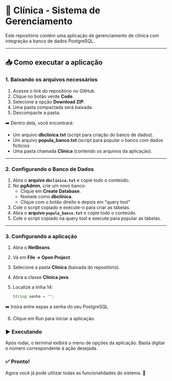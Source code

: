 # 🏥 Clínica - Sistema de Gerenciamento

Este repositório contém uma aplicação de gerenciamento de clínica com integração a banco de dados PostgreSQL.  

---

## 📥 Como executar a aplicação

### 1. Baixando os arquivos necessários
1. Acesse o link do repositório no GitHub.  
2. Clique no botão verde **Code**.  
3. Selecione a opção **Download ZIP**.  
4. Uma pasta compactada será baixada.  
5. Descompacte a pasta.  

➡️ Dentro dela, você encontrará:
- Um arquivo **dbclinica.txt** (script para criação do banco de dados).
- Um arquivo **popula_banco.txt** (script para popular o banco com dados fictícios  
- Uma pasta chamada **Clinica** (contendo os arquivos da aplicação).  

---

### 2. Configurando o Banco de Dados
1. Abra o **arquivo `dbclinica.txt`** e copie todo o conteúdo.  
2. No **pgAdmin**, crie um novo banco:  
   - Clique em **Create Database**.  
   - Nomeie como **dbclinica**.
   - Clique com o botão direito e depois em "query tool"
3. Cole o script copiado e execute-o para criar as tabelas.
4. Abra o **arquivo `popula_banco.txt`** e copie todo o conteúdo.
5. Cole o script copiado na query tool e execute para popular as tabelas.

---

### 3. Configurando a aplicação
1. Abra o **NetBeans**.  
2. Vá em **File → Open Project**.  
3. Selecione a pasta **Clinica** (baixada do repositório).  
4. Abra a classe **Clinica.java**.  
5. Localize a linha 14:  

   ```java
   String senha = "";

➡️ Insira entre aspas a senha do seu PostgreSQL.

6. Clique em Run para iniciar a aplicação.

### ▶️ Executando
Após rodar, o terminal exibirá o menu de opções da aplicação.
Basta digitar o número correspondente à ação desejada.

### ✅ Pronto!
Agora você já pode utilizar todas as funcionalidades do sistema. 🚀
